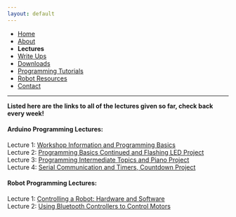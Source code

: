 ```yaml
---
layout: default
---
```

* [Home](../index.md)
* [About](About.md)       
* **Lectures**
* [Write Ups](Write_Ups.md)
* [Downloads](Downloads.md)
* [Programming Tutorials](Programming_Tutorials.md)
* [Robot Resources](Robot_Resources.md)
* [Contact](Contact.md)

* * *
**Listed here are the links to all of the lectures given so far, check back every week!**

#### Arduino Programming Lectures:
Lecture 1: [Workshop Information and Programming Basics](https://goo.gl/cPQiM1)  
Lecture 2: [Programming Basics Continued and Flashing LED Project](https://goo.gl/VL72jb)  
Lecture 3: [Programming Intermediate Topics and Piano Project](https://goo.gl/EGYP81)  
Lecture 4: [Serial Communication and Timers, Countdown Project](https://goo.gl/TM6Unb)

#### Robot Programming Lectures:
Lecture 1: [Controlling a Robot: Hardware and Software](https://goo.gl/s2MSKD)  
Lecture 2: [Using Bluetooth Controllers to Control Motors](https://goo.gl/SS2JNc)  
